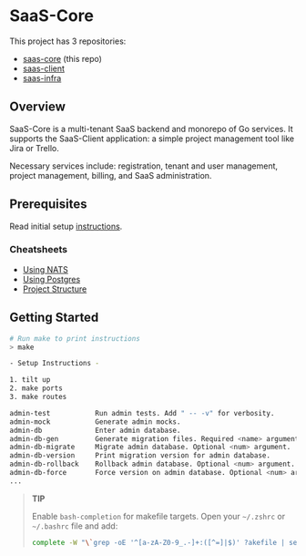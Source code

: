 # SaaS-Core

This project has 3 repositories:

- [saas-core](https://github.com/devpies/saas-core) (this repo)
- [saas-client](https://github.com/devpies/saas-client)
- [saas-infra](https://github.com/devpies/saas-infra)

## Overview

SaaS-Core is a multi-tenant SaaS backend and monorepo of Go services. It supports the SaaS-Client application: a 
simple project management tool like Jira or Trello. 

Necessary services include: registration, tenant and user management, 
project management, billing, and SaaS administration.

## Prerequisites

Read initial setup [instructions](docs/SETUP.md).

### Cheatsheets

- [Using NATS](docs/nats.md)
- [Using Postgres](docs/postgres.md)
- [Project Structure](docs/structure.md)

## Getting Started

```bash
# Run make to print instructions
> make

- Setup Instructions - 

1. tilt up
2. make ports
3. make routes

admin-test           Run admin tests. Add " -- -v" for verbosity.
admin-mock           Generate admin mocks.
admin-db             Enter admin database.
admin-db-gen         Generate migration files. Required <name> argument.
admin-db-migrate     Migrate admin database. Optional <num> argument.
admin-db-version     Print migration version for admin database.
admin-db-rollback    Rollback admin database. Optional <num> argument.
admin-db-force       Force version on admin database. Optional <num> argument.
...
```
> __TIP__
>
> Enable `bash-completion` for makefile targets. Open your `~/.zshrc` or `~/.bashrc` file and add:
> ```bash
> complete -W "\`grep -oE '^[a-zA-Z0-9_.-]+:([^=]|$)' ?akefile | sed 's/[^a-zA-Z0-9_.-]*$//'\`" make
> ```

